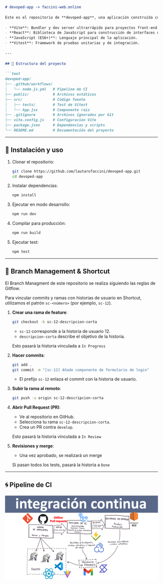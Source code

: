 ````markdown
# devoped-app -> faccini-web.online

Este es el repositorio de **devoped-app**, una aplicación construída con las siguientes tecnologías:

- **Vite**: Bundler y dev server ultrarrápido para proyectos front-end.
- **React**: Biblioteca de JavaScript para construcción de interfaces de usuario.
- **JavaScript (ES6+)**: Lenguaje principal de la aplicación.
- **Vitest**: Framework de pruebas unitarias y de integración.

---

## 📂 Estructura del proyecto

```text
devoped-app/
├── .github/workflows/
│   └── node.js.yml   # Pipeline de CI
├── public/           # Archivos estáticos
├── src/              # Código fuente
│   ├── tests/        # Test de Vitest
│   └── App.jsx       # Componente raíz
├── .gitignore        # Archivos ignorados por Git
├── vite.config.js    # Configuración Vite
├── package.json      # Dependencias y scripts
└── README.md         # Documentación del proyecto
````

---

## 🚀 Instalación y uso

1. Clonar el repositorio:

   ```bash
   git clone https://github.com/lautarofaccini/devoped-app.git
   cd devoped-app
   ```
2. Instalar dependencias:

   ```bash
   npm install
   ```
3. Ejecutar en modo desarrollo:

   ```bash
   npm run dev
   ```
4. Compilar para producción:

   ```bash
   npm run build
   ```
5. Ejecutar test:

   ```bash
   npm test
   ```

---

## 🌿 Branch Management & Shortcut

El Branch Managment de este repositorio se realiza siguiendo las reglas de Gitflow.

Para vincular commits y ramas con historias de usuario en Shortcut, utilizamos el patrón `sc-<número>` (por ejemplo, `sc-12`).

1. **Crear una rama de feature**:

   ```bash
   git checkout -b sc-12-descripcion-corta
   ```

   * `sc-12` corresponde a la historia de usuario 12.
   * `descripcion-corta` describe el objetivo de la historia.

   Esto pasará la historia vinculada a `In Progress`

2. **Hacer commits**:

   ```bash
   git add .
   git commit -m "[sc-12] Añade componente de formulario de login"
   ```

   * El prefijo `sc-12` enlaza el commit con la historia de usuario.

3. **Subir la rama al remoto**:

   ```bash
   git push -u origin sc-12-descripcion-corta
   ```

4. **Abrir Pull Request (PR)**:

   * Ve al repositorio en GitHub.
   * Selecciona tu rama `sc-12-descripcion-corta`.
   * Crea un PR contra `develop`.

   Esto pasará la historia vinculada a `In Review`

5. **Revisiones y merge**:

   * Una vez aprobado, se realizará un merge

   Si pasan todos los tests, pasará la historia a `Done`

---

## 🌀 Pipeline de CI

![CI Pipeline](docs/ci-pipeline.png)